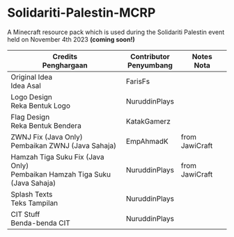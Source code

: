 # Solidariti-Palestin-MCRP
A Minecraft resource pack which is used during the Solidariti Palestin event held on November 4th 2023 **(coming soon!)**

<!--
Currently available for the following versions
- Java Edition (for 1.20.x versions; older versions may not fully work)
  - Requires "Custom Item Textures"-compatible mods ([Optifine](https://optifine.net/home); [CIT Resewn](https://modrinth.com/mod/cit-resewn)/[Forge CIT](https://www.curseforge.com/minecraft/mc-mods/forge-cit) for non-Optifine users)
  <img alt="cit" height="56" src="https://cdn.jsdelivr.net/npm/@intergrav/devins-badges@3/assets/cozy/requires/cit_vector.svg">

  Bedrock support is coming soon!
-->


| Credits<br />Penghargaan | Contributor<br />Penyumbang | Notes<br />Nota |
| --- | --- | --- |
| Original Idea <br />Idea Asal| FarisFs |  |
| Logo Design<br />Reka Bentuk Logo | NuruddinPlays |  |
| Flag Design<br />Reka Bentuk Bendera | KatakGamerz |  |
| ZWNJ Fix (Java Only)<br />Pembaikan ZWNJ (Java Sahaja) | EmpAhmadK | from JawiCraft |
| Hamzah Tiga Suku Fix (Java Only)<br />Pembaikan Hamzah Tiga Suku (Java Sahaja) | NuruddinPlays | from JawiCraft |
| Splash Texts<br />Teks Tampilan | NuruddinPlays |  |
| CIT Stuff<br />Benda-benda CIT | NuruddinPlays |  |
